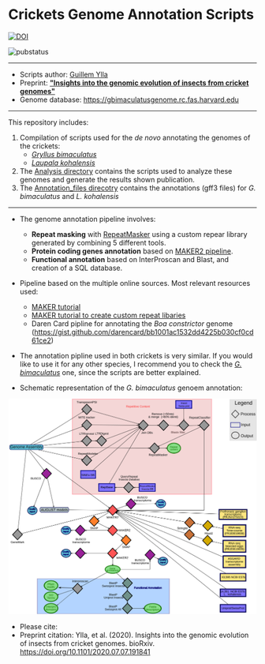 # Crickets Genome Annotation Scripts

[![DOI](https://zenodo.org/badge/DOI/10.5281/zenodo.8475.svg)](https://doi.org/10.5281/zenodo.8475)

![pubstatus](https://img.shields.io/badge/Publication:-Under_review-orange)






--------------

- Scripts author: [Guillem Ylla](https://guillemylla.github.io/)
- Preprint: [**"Insights into the genomic evolution of insects from cricket genomes"**](https://www.biorxiv.org/content/10.1101/2020.07.07.191841v2)
- Genome database: https://gbimaculatusgenome.rc.fas.harvard.edu 
------

This repository includes:

1. Compilation of scripts used for the *de novo* annotating the genomes of the crickets:
	- [*Gryllus bimaculatus*](G_bimaculatus)
	- [*Laupala kohalensis*](L_kohalensis)
2. The [Analysis directory](Analysis) contains the scripts used to analyze these genomes and generate the results shown  publication.
3. The [Annotation_files direcotry](Annotation_files)  contains the annotations (gff3 files) for *G. bimaculatus* and *L. kohalensis*

-----

- The genome annotation pipeline involves:
	- **Repeat masking** with [RepeatMasker](http://www.repeatmasker.org/) using a custom repear library generated by combining 5 different tools.
	- **Protein coding genes annotation** based on [MAKER2 pipeline](https://www.yandell-lab.org/software/maker.html).
	- **Functional annotation** based on InterProscan and Blast, and creation of a SQL database.


- Pipeline based on the multiple online sources. Most relevant resources used:
	 - [MAKER tutorial](http://weatherby.genetics.utah.edu/MAKER/wiki/index.php/MAKER_Tutorial_for_WGS_Assembly_and_Annotation_Winter_School_2018)
	 - [MAKER tutorial to create custom repeat libaries](http://weatherby.genetics.utah.edu/MAKER/wiki/index.php/Repeat_Library_Construction-Advanced)
	 - Daren Card pipline for annotating the *Boa constrictor* genome (https://gist.github.com/darencard/bb1001ac1532dd4225b030cf0cd61ce2)

- The annotation pipline used in both crickets is very similar. If you would like to use it for any other species, I recommend you to check the [*G. bimaculatus*](https://github.com/guillemylla/Crickets_Genome_Annotation_Public/tree/master/G_bimaculatus) one, since the scripts are better explained.

- Schematic representation of the *G. bimaculatus* genoem annotation:

![G. bimaculatus pipline](G_bimaculatus/Supplementary_Figure_1_PipelineGbi.png)


- Please cite: 
- Preprint citation: Ylla, et al. (2020). Insights into the genomic evolution of insects from cricket genomes. bioRxiv. https://doi.org/10.1101/2020.07.07.191841

